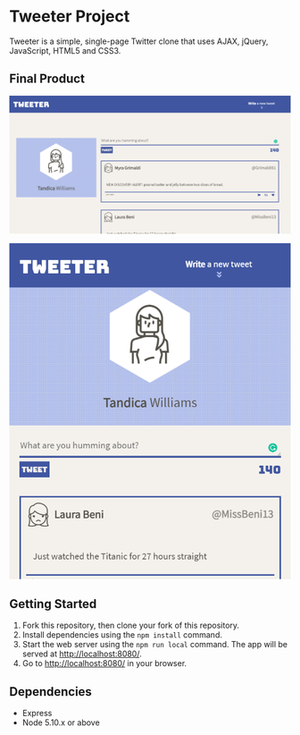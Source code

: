 # Tweeter Project

Tweeter is a simple, single-page Twitter clone that uses AJAX, jQuery, JavaScript, HTML5 and CSS3.

## Final Product

!["Desktop screen"](https://github.com/tandica/tweeter/blob/master/docs/deskscreen.png?raw=true)

!["Mobile screen"](https://github.com/tandica/tweeter/blob/master/docs/mobilescreen.png?raw=true)



## Getting Started

1. Fork this repository, then clone your fork of this repository.
2. Install dependencies using the `npm install` command.
3. Start the web server using the `npm run local` command. The app will be served at <http://localhost:8080/>.
4. Go to <http://localhost:8080/> in your browser.

## Dependencies

- Express
- Node 5.10.x or above
